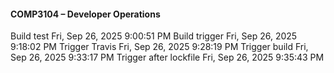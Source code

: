 #### COMP3104 – Developer Operations
Build test Fri, Sep 26, 2025  9:00:51 PM
Build trigger Fri, Sep 26, 2025  9:18:02 PM
Trigger Travis Fri, Sep 26, 2025  9:28:19 PM
Trigger build Fri, Sep 26, 2025  9:33:17 PM
Trigger after lockfile Fri, Sep 26, 2025  9:35:43 PM

